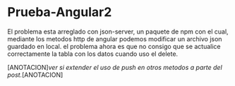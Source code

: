 # Prueba-Angular2

El problema esta arreglado con json-server, un paquete de npm con el cual, mediante los metodos http de angular podemos modificar un archivo json guardado en local. el problema ahora es que no consigo que se actualice correctamente la tabla con los datos cuando uso el delete.

[ANOTACION]<i>ver si extender el uso de push en otros metodos a parte del post.</i>[ANOTACION]
